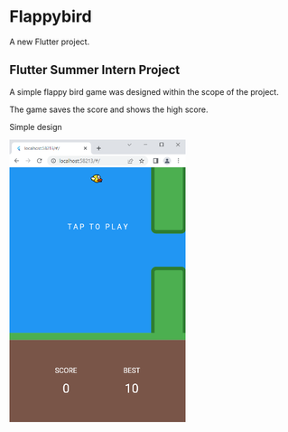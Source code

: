 # Flappybird

A new Flutter project.

## Flutter Summer Intern Project

A simple flappy bird game was designed within the scope of the project.


The game saves the score and shows the high score.



Simple design 
</br>


<p>
 <img src="lib/images/screen.png"  width:"500"  height="500"  >
</p>




